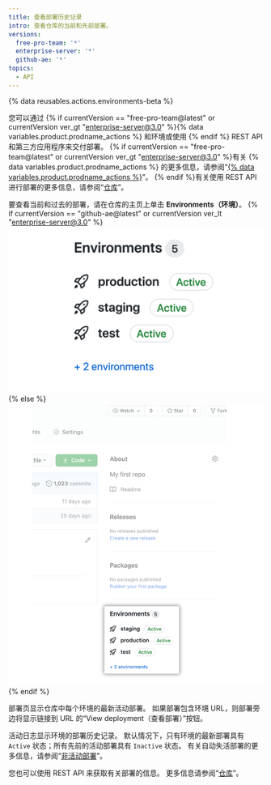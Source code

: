 ```yaml
---
title: 查看部署历史记录
intro: 查看仓库的当前和先前部署。
versions:
  free-pro-team: '*'
  enterprise-server: '*'
  github-ae: '*'
topics:
  - API
---
```


{% data reusables.actions.environments-beta %}

您可以通过 {% if currentVersion == "free-pro-team@latest" or currentVersion ver_gt "enterprise-server@3.0" %}{% data variables.product.prodname_actions %} 和环境或使用 {% endif %} REST API 和第三方应用程序来交付部署。 {% if currentVersion == "free-pro-team@latest" or currentVersion ver_gt "enterprise-server@3.0" %}有关 {% data variables.product.prodname_actions %} 的更多信息，请参阅“[{% data variables.product.prodname_actions %}](/actions)”。 {% endif %}有关使用 REST API 进行部署的更多信息，请参阅“[仓库](/rest/reference/repos#deployments)”。

要查看当前和过去的部署，请在仓库的主页上单击 **Environments（环境）**。
{% if currentVersion == "github-ae@latest" or currentVersion ver_lt "enterprise-server@3.0" %}
![环境](/assets/images/enterprise/2.22/environments-sidebar.png){% else %}
![Environments](/assets/images/environments-sidebar.png){% endif %}

部署页显示仓库中每个环境的最新活动部署。 如果部署包含环境 URL，则部署旁边将显示链接到 URL 的“View deployment（查看部署）”按钮。

活动日志显示环境的部署历史记录。 默认情况下，只有环境的最新部署具有 `Active` 状态；所有先前的活动部署具有 `Inactive` 状态。 有关自动失活部署的更多信息，请参阅“[非活动部署](/rest/reference/repos#inactive-deployments)”。

您也可以使用 REST API 来获取有关部署的信息。 更多信息请参阅“[仓库](/rest/reference/repos#deployments)”。
